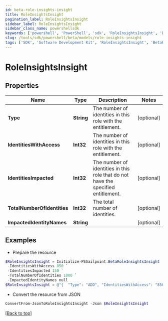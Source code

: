 ```yaml
---
id: beta-role-insights-insight
title: RoleInsightsInsight
pagination_label: RoleInsightsInsight
sidebar_label: RoleInsightsInsight
sidebar_class_name: powershellsdk
keywords: ['powershell', 'PowerShell', 'sdk', 'RoleInsightsInsight', 'BetaRoleInsightsInsight'] 
slug: /tools/sdk/powershell/beta/models/role-insights-insight
tags: ['SDK', 'Software Development Kit', 'RoleInsightsInsight', 'BetaRoleInsightsInsight']
---
```



# RoleInsightsInsight

## Properties

Name | Type | Description | Notes
------------ | ------------- | ------------- | -------------
**Type** | **String** | The number of identities in this role with the entitlement. | [optional] 
**IdentitiesWithAccess** | **Int32** | The number of identities in this role with the entitlement. | [optional] 
**IdentitiesImpacted** | **Int32** | The number of identities in this role that do not have the specified entitlement. | [optional] 
**TotalNumberOfIdentities** | **Int32** | The total number of identities. | [optional] 
**ImpactedIdentityNames** | **String** |  | [optional] 

## Examples

- Prepare the resource
```powershell
$RoleInsightsInsight = Initialize-PSSailpoint.BetaRoleInsightsInsight  -Type ADD `
 -IdentitiesWithAccess 850 `
 -IdentitiesImpacted 150 `
 -TotalNumberOfIdentities 1000 `
 -ImpactedIdentityNames null
$RoleInsightsInsight = @"{  "Type": "ADD", "IdentitiesWithAccess": "850", "IdentitiesImpacted": "150", "TotalNumberOfIdentities": "1000", "ImpactedIdentityNames": "null" }"@
```

- Convert the resource from JSON
```powershell
ConvertFrom-JsonToRoleInsightsInsight -Json $RoleInsightsInsight
```


[[Back to top]](#) 


